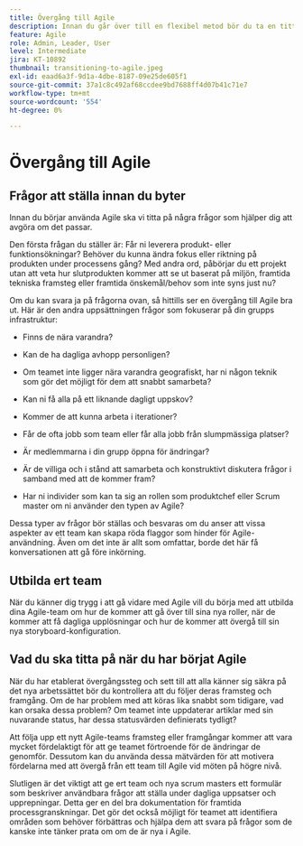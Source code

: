 ```yaml
---
title: Övergång till Agile
description: Innan du går över till en flexibel metod bör du ta en titt på några råd och frågor att ställa.
feature: Agile
role: Admin, Leader, User
level: Intermediate
jira: KT-10892
thumbnail: transitioning-to-agile.jpeg
exl-id: eaad6a3f-9d1a-4dbe-8187-09e25de605f1
source-git-commit: 37a1c8c492af68ccdee9bd7688ff4d07b41c71e7
workflow-type: tm+mt
source-wordcount: '554'
ht-degree: 0%

---
```


# Övergång till Agile

## Frågor att ställa innan du byter

Innan du börjar använda Agile ska vi titta på några frågor som hjälper dig att avgöra om det passar.

Den första frågan du ställer är: Får ni leverera produkt- eller funktionsökningar? Behöver du kunna ändra fokus eller riktning på produkten under processens gång? Med andra ord, påbörjar du ett projekt utan att veta hur slutprodukten kommer att se ut baserat på miljön, framtida tekniska framsteg eller framtida önskemål/behov som inte syns just nu?

Om du kan svara ja på frågorna ovan, så hittills ser en övergång till Agile bra ut. Här är den andra uppsättningen frågor som fokuserar på din grupps infrastruktur:

* Finns de nära varandra?

* Kan de ha dagliga avhopp personligen?

* Om teamet inte ligger nära varandra geografiskt, har ni någon teknik som gör det möjligt för dem att snabbt samarbeta?

* Kan ni få alla på ett liknande dagligt uppskov?

* Kommer de att kunna arbeta i iterationer?

* Får de ofta jobb som team eller får alla jobb från slumpmässiga platser?

* Är medlemmarna i din grupp öppna för ändringar?

* Är de villiga och i stånd att samarbeta och konstruktivt diskutera frågor i samband med att de kommer fram?

* Har ni individer som kan ta sig an rollen som produktchef eller Scrum master om ni använder den typen av Agile?


Dessa typer av frågor bör ställas och besvaras om du anser att vissa aspekter av ett team kan skapa röda flaggor som hinder för Agile-användning. Även om det inte är allt som omfattar, borde det här få konversationen att gå före inkörning.


## Utbilda ert team

När du känner dig trygg i att gå vidare med Agile vill du börja med att utbilda dina Agile-team om hur de kommer att gå över till sina nya roller, när de kommer att få dagliga upplösningar och hur de kommer att övergå till sin nya storyboard-konfiguration.


## Vad du ska titta på när du har börjat Agile

När du har etablerat övergångssteg och sett till att alla känner sig säkra på det nya arbetssättet bör du kontrollera att du följer deras framsteg och framgång. Om de har problem med att köras lika snabbt som tidigare, vad kan orsaka dessa problem? Om teamet inte uppdaterar artiklar med sin nuvarande status, har dessa statusvärden definierats tydligt?

Att följa upp ett nytt Agile-teams framsteg eller framgångar kommer att vara mycket fördelaktigt för att ge teamet förtroende för de ändringar de genomför. Dessutom kan du använda dessa mätvärden för att motivera fördelarna med att övergå från ett team till Agile vid möten på högre nivå.

Slutligen är det viktigt att ge ert team och nya scrum masters ett formulär som beskriver användbara frågor att ställa under dagliga uppsatser och upprepningar. Detta ger en del bra dokumentation för framtida processgranskningar. Det gör det också möjligt för teamet att identifiera områden som behöver förbättras och hjälpa dem att svara på frågor som de kanske inte tänker prata om om de är nya i Agile.
